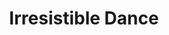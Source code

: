 ---
title: "Irresistible Dance"

spell:
  schools:
    - name:        "Enchantment"
      subschools:  ["Compulsion"]
      descriptors: ["Mind-Affecting"]
  classes:
    - name:  "Bard"
      abbr:  "Brd"
      level: 6
    - name:  "Sorcerer/Wizard"
      abbr:  "Sor/Wiz"
      level: 8
  components:         [V]
  castingTime:        "1 standard action"
  range:              "Touch"
  target:             "Living creature touched"
  duration:           "{% die_roll 1 4 1 %} rounds"
  savingThrow:        "None"
  spellResistance:    "Yes"
  description:        |
    The subject feels an undeniable urge to dance and begins doing so, complete with foot shuffling and tapping. The spell effect makes it impossible for the subject to do anything other than caper and prance in place. The effect imposes a -4 penalty to Armor Class and a -10 penalty on Reflex saves, and it negates any AC bonus granted by a shield the target holds. The dancing subject provokes attacks of opportunity each round on its turn.
---
